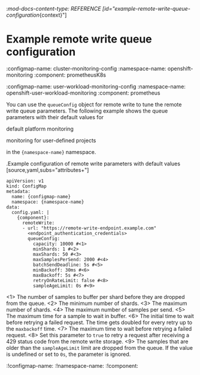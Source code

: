 :_mod-docs-content-type: REFERENCE
[id="example-remote-write-queue-configuration_{context}"]
# Example remote write queue configuration

:configmap-name: cluster-monitoring-config
:namespace-name: openshift-monitoring
:component: prometheusK8s

:configmap-name: user-workload-monitoring-config
:namespace-name: openshift-user-workload-monitoring
:component: prometheus

You can use the `queueConfig` object for remote write to tune the remote write queue parameters. The following example shows the queue parameters with their default values for 

default platform monitoring

monitoring for user-defined projects

in the `{namespace-name}` namespace.

.Example configuration of remote write parameters with default values
[source,yaml,subs="attributes+"]

```
apiVersion: v1
kind: ConfigMap
metadata:
  name: {configmap-name}
  namespace: {namespace-name}
data:
  config.yaml: |
    {component}:
      remoteWrite:
      - url: "https://remote-write-endpoint.example.com" 
        <endpoint_authentication_credentials>
        queueConfig:
          capacity: 10000 #<1>
          minShards: 1 #<2>
          maxShards: 50 #<3>
          maxSamplesPerSend: 2000 #<4>
          batchSendDeadline: 5s #<5>
          minBackoff: 30ms #<6>
          maxBackoff: 5s #<7>
          retryOnRateLimit: false #<8>
          sampleAgeLimit: 0s #<9>

```
<1> The number of samples to buffer per shard before they are dropped from the queue.
<2> The minimum number of shards.
<3> The maximum number of shards.
<4> The maximum number of samples per send.
<5> The maximum time for a sample to wait in buffer.
<6> The initial time to wait before retrying a failed request. The time gets doubled for every retry up to the `maxbackoff` time.
<7> The maximum time to wait before retrying a failed request.
<8> Set this parameter to `true` to retry a request after receiving a 429 status code from the remote write storage.
<9> The samples that are older than the `sampleAgeLimit` limit are dropped from the queue. If the value is undefined or set to `0s`, the parameter is ignored.

:!configmap-name:
:!namespace-name:
:!component:
